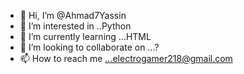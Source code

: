 - 👋 Hi, I’m @Ahmad7Yassin
- 👀 I’m interested in ..Python
- 🌱 I’m currently learning ...HTML
- 💞️ I’m looking to collaborate on ...?
- 📫 How to reach me ...electrogamer218@gmail.com

<!---
Ahmad7Yassin/Ahmad7Yassin is a ✨ special ✨ repository because its `README.md` (this file) appears on your GitHub profile.
You can click the Preview link to take a look at your changes.
--->

